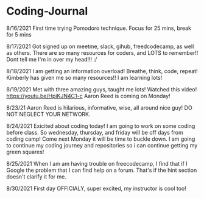 # Coding-Journal

8/16/2021
First time trying Pomodoro technique. Focus for 25 mins, break for 5 mins

8/17/2021
Got signed up on meetme, slack, gihub, freedcodecamp, as well as others. There are so many resources for coders, and LOTS to remember!! Dont tell me I'm in over my head!!! :/

8/18/2021 I am getting an information overload! Breathe, think, code, repeat! Kimberly has given me so many resources!! I am learning lots!

8/19/2021 Met with three amazing guys, taught me lots!
Watched this video! https://youtu.be/HpiKJN4C1-c Aaron Reed is coming on Monday!

8/23/21 Aaron Reed is hilarious, informative, wise, all around nice guy! DO NOT NEGLECT YOUR NETWORK.

8/24/2021 Exicited about coding today! I am going to work on some coding before class. So wednesday, thursday, and friday will be off days from coding camp! Come next Monday it will be time to buckle down. I am going to continue my coding journey and repositories so i can continue getting my green squares!

8/25/2021 When I am am having trouble on freecodecamp, I find that if I Google the problem that I can find help on a forum. That's if the hint section doesn't clarify it for me.

8/30/2021 First day OFFICIALY, super excited, my instructor is cool too! 
